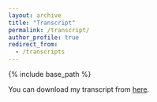 ```yaml
---
layout: archive
title: "Transcript"
permalink: /transcript/
author_profile: true
redirect_from:
  - /transcripts
---
```


{% include base_path %}

You can download my transcript from [here](/files/transcript.pdf).
